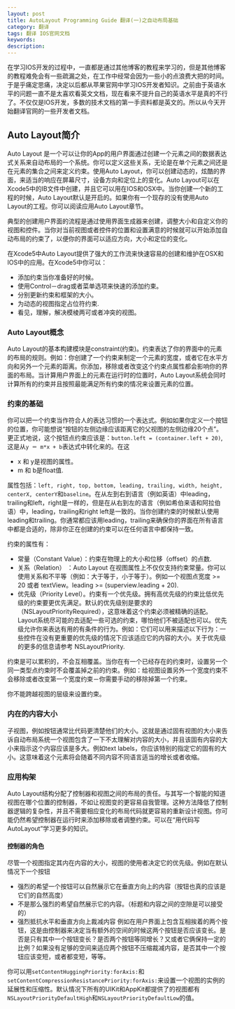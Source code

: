 ```yaml
---
layout: post
title: AutoLayout Programming Guide 翻译(一)之自动布局基础
category: 翻译
tags: 翻译 IOS官网文档
keywords: 
description:
---
```


在学习IOS开发的过程中，一直都是通过其他博客的教程来学习的，但是其他博客的教程难免会有一些疏漏之处，在工作中经常会因为一些小的点浪费大把的时间。于是乎痛定思痛，决定以后都从苹果官网中学习IOS开发者知识。之前由于英语水平的问题一直不是太喜欢看英文文档，现在看来不提升自己的英语水平是真的不行了。不仅仅是IOS开发，多数的技术文档的第一手资料都是英文的。所以从今天开始翻译官网的一些开发者文档。


## Auto Layout简介 ##
Auto Layout 是一个可以让你的App的用户界面通过创建一个元素之间的数据表达式关系来自动布局的一个系统。你可以定义这些关系，无论是在单个元素之间还是在元素的集合之间来定义约束。使用Auto Layout，你可以创建动态的，炫酷的界面，来适当的响应在屏幕尺寸，设备方向和定位上的变化。Auto Layout可以在Xcode5中的IB文件中创建，并且它可以用在IOS和OSX中。当你创建一个新的工程的时候，Auto Layout默认是开启的。如果你有一个现存的没有使用Auto Layout的工程。你可以阅读应用Auto Layout章节。

典型的创建用户界面的流程是通过使用界面生成器来创建，调整大小和自定义你的视图和控件。当你对当前视图或者控件的位置和设置满意的时候就可以开始添加自动布局的约束了，以便你的界面可以适应方向，大小和定位的变化。

在Xcode5中Auto Layout提供了强大的工作流来快速容易的创建和维护在OSX和IOS中的应用。在Xcode5中你可以：   

- 添加约束当你准备好的时候。  
- 使用Control－drag或者菜单选项来快速的添加约束。  
- 分别更新约束和框架的大小。  
- 为动态的视图指定占位符约束.   
- 看见，理解，解决模棱两可或者冲突的视图。

### Auto Layout概念 ###

Auto Layout的基本构建模块是constraint(约束)。约束表达了你的界面中的元素的布局的规则。例如：你创建了一个约束来制定一个元素的宽度，或者它在水平方向和另外一个元素的距离。你添加，移除或者改变这个约束点属性都会影响你的界面的布局。当计算用户界面上的元素在运行时的位置时，Auto Layout系统会同时计算所有的约束并且按照最能满足所有约束的情况来设置元素的位置。

### 约束的基础 ###
你可以把一个约束当作符合人的表达习惯的一个表达式。例如如果你定义一个按钮的位置，你可能想说“按钮的左侧边缘应该距离它的父视图的左侧边缘20个点”。更正式地说，这个按钮点约束应该是：`button.left = (container.left + 20)`,这是从`y ＝ m*x + b`表达式中转化来的。在这   

- x 和 y是视图的属性。    
- m 和 b是float值.   

属性包括：`left, right, top, bottom, leading, trailing, width, height, centerX, centerY`和`baseline`。在从左到右到语言（例如英语）中leading，trailing和left，right是一样的，但是在从右到左的语言（例如希伯来语和阿拉伯语）中，leading，trailing和right left是一致的。当你创建约束的时候默认使用leading和trailing。你通常都应该用leading，trailing来确保你的界面在所有语言中都是合适的，除非你正在创建的约束可以在任何语言中都保持一致。


约束的属性有：  

- 常量（Constant Value）：约束在物理上的大小和位移（offset）的点数.   
- 关系（Relation） ：Auto Layout 在视图属性上不仅仅支持约束常量。你可以使用关系和不平等（例如：大于等于，小于等于）。例如一个视图点宽度 >= 20 或者 textView。leading >= (superview.leading + 20).   
- 优先级（Priority Level）。约束有一个优先级。拥有高优先级的约束比低优先级的约束要更优先满足。默认的优先级别是要求的（NSLayoutPriorityRequired），这意味着这个约束必须被精确的适配。Layout系统尽可能的去适配一些可选的约束，哪怕他们不被适配也可以。优先级允许你来表达有用的有条件的行为。例如：它们可以用来描述以下行为：一些控件在没有更重要的优先级的情况下应该适应它的内容的大小。关于优先级的更多的信息请参考 NSLayoutPriority.

约束是可以累积的，不会互相覆盖。当你在有一个已经存在的约束时，设置另一个同一类型点约束时不会覆盖掉之前的约束。例如：给视图设置另外一个宽度约束不会移除或者改变第一个宽度约束－你需要手动的移除掉第一个约束。


你不能跨越视图的层级来设置约束。

### 内在的内容大小 ###

子视图，例如按钮通常比代码更清楚他们的大小。这就是通过固有视图的大小来告诉自动布局系统一个视图包含了一下不太理解对内容的大小，并且该固有内容的大小来指示这个内容应该是多大。例如text labels，你应该特别的指定它的固有的大小。这意味着这个元素将会随着不同内容不同语言适当的增长或者收缩。

### 应用构架 ###

Auto Layout结构分配了控制器和视图之间的布局的责任。与其写一个智能的知道视图在哪个位置的控制器，不如让视图变的更容易自我管理。这种方法降低了控制器逻辑的复杂性，并且不需要相应变化的布局代码就更容易的重新设计视图。你可能仍然希望控制器在运行时来添加移除或者调整约束。可以在“用代码写AutoLayout”学习更多的知识。

#### 控制器的角色 ####

尽管一个视图指定其内在内容的大小，视图的使用者决定它的优先级。例如在默认情况下一个按钮  

- 强烈的希望一个按钮可以自然展示它在垂直方向上的内容（按钮也真的应该是它们的自然高度）
- 不是那么强烈的希望自然展示它的内容。（标题和内容之间的空隙是可以接受的）
- 强烈抵抗水平和垂直方向上裁减内容
例如在用户界面上包含互相挨着的两个按钮，这是由控制器来决定当有额外的空间的时候这两个按钮是否应该变长。是否是只有其中一个按钮变长？是否两个按钮等同增长？又或者它俩保持一定的比例？如果没有足够的空间来适应两个按钮不压缩裁减内容，是否其中一个按钮应该变短，或者都变短，等等。  

你可以用`setContentHuggingPriority:forAxis:`和`setContentCompressionResistancePriority:forAxis:`来设置一个视图的实例的延展性和压缩性。默认情况下所有的UIKit和AppKit都提供了的视图都有`NSLayoutPriorityDefaultHigh`和`NSLayoutPriorityDefaultLow`的值。

